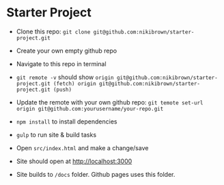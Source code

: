 # Starter Project

-   Clone this repo: `git clone git@github.com:nikibrown/starter-project.git`
-   Create your own empty github repo
-   Navigate to this repo in terminal
-   `git remote -v` should show `origin git@github.com:nikibrown/starter-project.git (fetch) origin git@github.com:nikibrown/starter-project.git (push)`
-   Update the remote with your own github repo: `git temote set-url origin git@github.com:yourusername/your-repo.git`

-   `npm install` to install dependencies
-   `gulp` to run site & build tasks
-   Open `src/index.html` and make a change/save
-   Site should open at [http://localhost:3000](http://localhost:3000)
-   Site builds to `/docs` folder. Github pages uses this folder.
